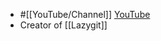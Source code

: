 - #[[YouTube/Channel]]
  [YouTube](https://www.youtube.com/@jesseduffield9516)
- Creator of [[Lazygit]]